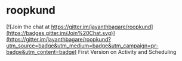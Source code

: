 # roopkund

[![Join the chat at https://gitter.im/jayanthbagare/roopkund](https://badges.gitter.im/Join%20Chat.svg)](https://gitter.im/jayanthbagare/roopkund?utm_source=badge&utm_medium=badge&utm_campaign=pr-badge&utm_content=badge)
First Version on Activity and Scheduling
